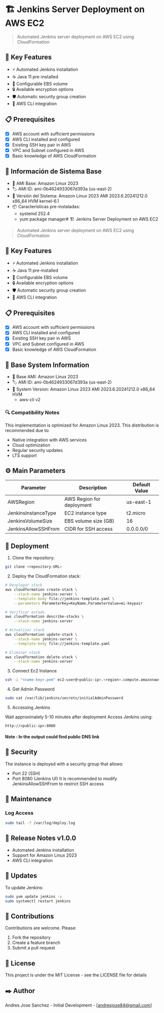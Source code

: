 # 🏗️ Jenkins Server Deployment on AWS EC2

> Automated Jenkins server deployment on AWS EC2 using CloudFormation

## 🌟 Key Features

- ⚡ Automated Jenkins installation
- ☕ Java 11 pre-installed
- 💾 Configurable EBS volume
- 🔒 Available encryption options
- 🛡️ Automatic security group creation
- 🔧 AWS CLI integration

## 📋 Prerequisites

- [x] AWS account with sufficient permissions
- [x] AWS CLI installed and configured
- [x] Existing SSH key pair in AWS
- [x] VPC and Subnet configured in AWS
- [x] Basic knowledge of AWS CloudFormation

## 📝 Información de Sistema Base

- 🐧 AMI Base: Amazon Linux 2023
- 🏷️ AMI ID: ami-0b4624933067d393a (us-east-2)
- 🔄 Versión del Sistema: Amazon Linux 2023 AMI 2023.6.20241212.0 x86_64 HVM kernel-6.1
- 📦 Características pre-instaladas:
  - systemd 252.4
  - yum package manager# 🏗️ Jenkins Server Deployment on AWS EC2

> Automated Jenkins server deployment on AWS EC2 using CloudFormation

## 🌟 Key Features

- ⚡ Automated Jenkins installation
- ☕ Java 11 pre-installed
- 💾 Configurable EBS volume
- 🔒 Available encryption options
- 🛡️ Automatic security group creation
- 🔧 AWS CLI integration

## 📋 Prerequisites

- [x] AWS account with sufficient permissions
- [x] AWS CLI installed and configured
- [x] Existing SSH key pair in AWS
- [x] VPC and Subnet configured in AWS
- [x] Basic knowledge of AWS CloudFormation

## 📝 Base System Information

- 🐧 Base AMI: Amazon Linux 2023
- 🏷️ AMI ID: ami-0b4624933067d393a (us-east-2)
- 🔄 System Version: Amazon Linux 2023 AMI 2023.6.20241212.0 x86_64 HVM
  - aws-cli v2

### 🔍 Compatibility Notes

This implementation is optimized for Amazon Linux 2023. This distribution is recommended due to:

- Native integration with AWS services
- Cloud optimization
- Regular security updates
- LTS support

## ⚙️ Main Parameters

| Parameter | Description | Default Value |
|-----------|-------------|---------------|
| AWSRegion | AWS Region for deployment | us-east-1 |
| JenkinsInstanceType | EC2 instance type | t2.micro |
| JenkinsVolumeSize | EBS volume size (GB) | 16 |
| JenkinsAllowSSHFrom | CIDR for SSH access | 0.0.0.0/0 |

## 🚀 Deployment

1. Clone the repository:

```bash
git clone <repository-URL>
```

2. Deploy the CloudFormation stack:

```bash
# Desplegar stack
aws cloudformation create-stack \
    --stack-name jenkins-server \
    --template-body file://jenkins-template.yaml \
    --parameters ParameterKey=KeyName,ParameterValue=mi-keypair

# Verificar estado
aws cloudformation describe-stacks \
    --stack-name jenkins-server

# Actualizar stack
aws cloudformation update-stack \
    --stack-name jenkins-server \
    --template-body file://jenkins-template.yaml

# Eliminar stack
aws cloudformation delete-stack \
    --stack-name jenkins-server
```

3. Connect Ec2 Instance

```bash
ssh -i "<name-key>.pem" ec2-user@<public-ip>.<region>.compute.amazonaws.com
```

4. Get Admin Password

```bash
sudo cat /var/lib/jenkins/secrets/initialAdminPassword
```

5. Accessing Jenkins

Wait approximately 5-10 minutes after deployment
Access Jenkins using:

```
http://<public-ip>:8080
```

#### Note : In the output could find public DNS link

## 🔐 Security

The instance is deployed with a security group that allows:

- Port 22 (SSH)
- Port 8080 (Jenkins UI)
It is recommended to modify JenkinsAllowSSHFrom to restrict SSH access

## 🔧 Maintenance

### Log Access

```bash
sudo tail -f /var/log/deploy.log
```

## 📄 Release Notes v1.0.0

- Automated Jenkins installation
- Support for Amazon Linux 2023
- AWS CLI integration

## 🔄 Updates

To update Jenkins:

```bash
sudo yum update jenkins -y
sudo systemctl restart jenkins
```

## 🤝 Contributions

Contributions are welcome. Please:

1. Fork the repository
2. Create a feature branch
3. Submit a pull request

## 📝 License

This project is under the MIT License - see the LICENSE file for details

## ✒️ Author

Andres Jose Sanchez - Initial Development - [andresjose84@gmail.com]
